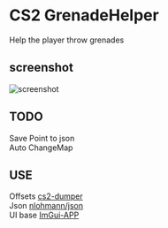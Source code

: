 # CS2 GrenadeHelper
Help the player throw grenades
## screenshot
![screenshot](screenshot.png) 
## TODO
  Save Point to json  
  Auto ChangeMap  
## USE
Offsets [cs2-dumper](https://github.com/a2x/cs2-dumper)   
Json  [nlohmann/json](https://github.com/nlohmann/json)  
UI base [ImGui-APP](https://github.com/SamuelTulach/ImGui-AppKit)  
